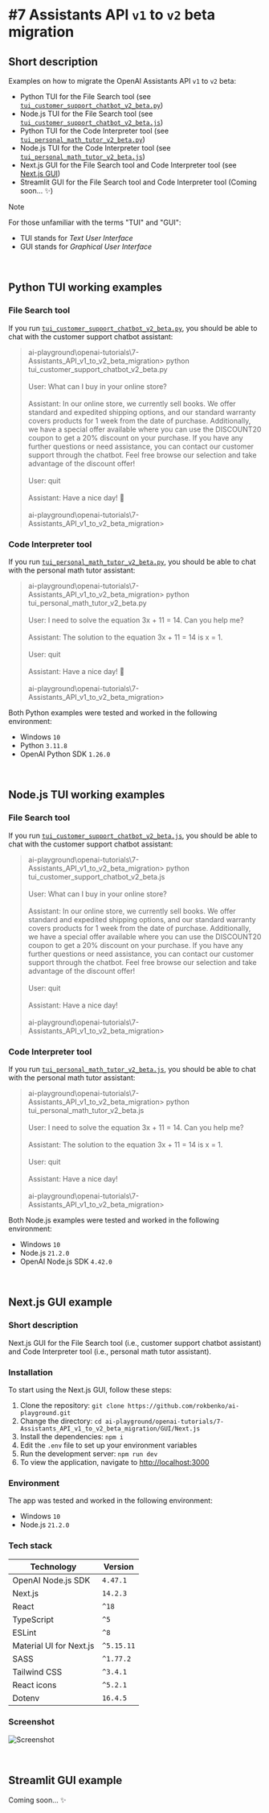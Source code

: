 # #7 Assistants API `v1` to `v2` beta migration

## Short description

Examples on how to migrate the OpenAI Assistants API `v1` to `v2` beta:

- Python TUI for the File Search tool (see [`tui_customer_support_chatbot_v2_beta.py`](https://github.com/rokbenko/ai-playground/tree/main/openai-tutorials/7-Assistants_API_v1_to_v2_beta_migration/TUI/tui_customer_support_chatbot_v2_beta.py))
- Node.js TUI for the File Search tool (see [`tui_customer_support_chatbot_v2_beta.js`](https://github.com/rokbenko/ai-playground/tree/main/openai-tutorials/7-Assistants_API_v1_to_v2_beta_migration/TUI/tui_customer_support_chatbot_v2_beta.js))
- Python TUI for the Code Interpreter tool (see [`tui_personal_math_tutor_v2_beta.py`](https://github.com/rokbenko/ai-playground/tree/main/openai-tutorials/7-Assistants_API_v1_to_v2_beta_migration/TUI/tui_personal_math_tutor_v2_beta.py))
- Node.js TUI for the Code Interpreter tool (see [`tui_personal_math_tutor_v2_beta.js`](https://github.com/rokbenko/ai-playground/tree/main/openai-tutorials/7-Assistants_API_v1_to_v2_beta_migration/TUI/tui_personal_math_tutor_v2_beta.js))
- Next.js GUI for the File Search tool and Code Interpreter tool (see [Next.js GUI](https://github.com/rokbenko/ai-playground/tree/main/openai-tutorials/7-Assistants_API_v1_to_v2_beta_migration/GUI/Next.js))
- Streamlit GUI for the File Search tool and Code Interpreter tool (Coming soon... ✨)

> [!NOTE]
> For those unfamiliar with the terms "TUI" and "GUI":
>
> - TUI stands for _Text User Interface_
> - GUI stands for _Graphical User Interface_

<br>

## Python TUI working examples

### File Search tool

If you run [`tui_customer_support_chatbot_v2_beta.py`](https://github.com/rokbenko/ai-playground/tree/main/openai-tutorials/7-Assistants_API_v1_to_v2_beta_migration/TUI/tui_customer_support_chatbot_v2_beta.py), you should be able to chat with the customer support chatbot assistant:

> ai-playground\openai-tutorials\7-Assistants_API_v1_to_v2_beta_migration> python tui_customer_support_chatbot_v2_beta.py<br>
> <br>
> User: What can I buy in your online store?<br>
> <br>
> Assistant: In our online store, we currently sell books. We offer standard and expedited shipping options, and our standard warranty covers products for 1 week from the date of purchase. Additionally, we have a special offer available where you can use the DISCOUNT20 coupon to get a 20% discount on your purchase. If you have any further questions or need assistance, you can contact our customer support through the chatbot. Feel free browse our selection and take advantage of the discount offer!<br>
> <br>
> User: quit<br>
> <br>
> Assistant: Have a nice day! 👋<br>
> <br>
> ai-playground\openai-tutorials\7-Assistants_API_v1_to_v2_beta_migration>

### Code Interpreter tool

If you run [`tui_personal_math_tutor_v2_beta.py`](https://github.com/rokbenko/ai-playground/tree/main/openai-tutorials/7-Assistants_API_v1_to_v2_beta_migration/TUI/tui_personal_math_tutor_v2_beta.py), you should be able to chat with the personal math tutor assistant:

> ai-playground\openai-tutorials\7-Assistants_API_v1_to_v2_beta_migration> python tui_personal_math_tutor_v2_beta.py<br>
> <br>
> User: I need to solve the equation 3x + 11 = 14. Can you help me?<br>
> <br>
> Assistant: The solution to the equation 3x + 11 = 14 is x = 1.<br>
> <br>
> User: quit<br>
> <br>
> Assistant: Have a nice day! 👋<br>
> <br>
> ai-playground\openai-tutorials\7-Assistants_API_v1_to_v2_beta_migration>

Both Python examples were tested and worked in the following environment:

- Windows `10`
- Python `3.11.8`
- OpenAI Python SDK `1.26.0`

<br>

## Node.js TUI working examples

### File Search tool

If you run [`tui_customer_support_chatbot_v2_beta.js`](https://github.com/rokbenko/ai-playground/tree/main/openai-tutorials/7-Assistants_API_v1_to_v2_beta_migration/TUI/tui_customer_support_chatbot_v2_beta.js), you should be able to chat with the customer support chatbot assistant:

> ai-playground\openai-tutorials\7-Assistants_API_v1_to_v2_beta_migration> python tui_customer_support_chatbot_v2_beta.js<br>
> <br>
> User: What can I buy in your online store?<br>
> <br>
> Assistant: In our online store, we currently sell books. We offer standard and expedited shipping options, and our standard warranty covers products for 1 week from the date of purchase. Additionally, we have a special offer available where you can use the DISCOUNT20 coupon to get a 20% discount on your purchase. If you have any further questions or need assistance, you can contact our customer support through the chatbot. Feel free browse our selection and take advantage of the discount offer!<br>
> <br>
> User: quit<br>
> <br>
> Assistant: Have a nice day!<br>
> <br>
> ai-playground\openai-tutorials\7-Assistants_API_v1_to_v2_beta_migration>

### Code Interpreter tool

If you run [`tui_personal_math_tutor_v2_beta.js`](https://github.com/rokbenko/ai-playground/tree/main/openai-tutorials/7-Assistants_API_v1_to_v2_beta_migration/TUI/tui_personal_math_tutor_v2_beta.js), you should be able to chat with the personal math tutor assistant:

> ai-playground\openai-tutorials\7-Assistants_API_v1_to_v2_beta_migration> python tui_personal_math_tutor_v2_beta.js<br>
> <br>
> User: I need to solve the equation 3x + 11 = 14. Can you help me?<br>
> <br>
> Assistant: The solution to the equation 3x + 11 = 14 is x = 1.<br>
> <br>
> User: quit<br>
> <br>
> Assistant: Have a nice day!<br>
> <br>
> ai-playground\openai-tutorials\7-Assistants_API_v1_to_v2_beta_migration>

Both Node.js examples were tested and worked in the following environment:

- Windows `10`
- Node.js `21.2.0`
- OpenAI Node.js SDK `4.42.0`

<br>

## Next.js GUI example

### Short description

Next.js GUI for the File Search tool (i.e., customer support chatbot assistant) and Code Interpreter tool (i.e., personal math tutor assistant).

### Installation

To start using the Next.js GUI, follow these steps:

1. Clone the repository: `git clone https://github.com/rokbenko/ai-playground.git`
2. Change the directory: `cd ai-playground/openai-tutorials/7-Assistants_API_v1_to_v2_beta_migration/GUI/Next.js`
3. Install the dependencies: `npm i`
4. Edit the `.env` file to set up your environment variables
5. Run the development server: `npm run dev`
6. To view the application, navigate to [http://localhost:3000](http://localhost:3000)

### Environment

The app was tested and worked in the following environment:

- Windows `10`
- Node.js `21.2.0`

### Tech stack

| Technology              | Version    |
| ----------------------- | ---------- |
| OpenAI Node.js SDK      | `4.47.1`   |
| Next.js                 | `14.2.3`   |
| React                   | `^18`      |
| TypeScript              | `^5`       |
| ESLint                  | `^8`       |
| Material UI for Next.js | `^5.15.11` |
| SASS                    | `^1.77.2`  |
| Tailwind CSS            | `^3.4.1`   |
| React icons             | `^5.2.1`   |
| Dotenv                  | `16.4.5`   |

### Screenshot

![Screenshot](https://github.com/rokbenko/ai-playground/blob/main/openai-tutorials/7-Assistants_API_v1_to_v2_beta_migration/GUI/Next.js/screenshot.gif)

<br>

## Streamlit GUI example

Coming soon... ✨
